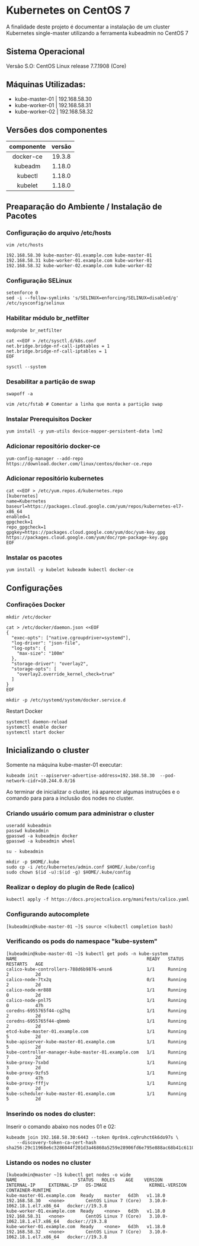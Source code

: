 # Kubernetes on CentOS 7
A finalidade deste projeto é documentar a instalação de um cluster Kubernetes single-master utilizando a ferramenta kubeadmin no CentOS 7

## Sistema Operacional
Versão S.O: CentOS Linux release 7.7.1908 (Core)

## Máquinas Utilizadas:
* kube-master-01 | 192.168.58.30
* kube-worker-01 | 192.168.58.31
* kube-worker-02 | 192.168.58.32


## Versões dos componentes
| componente | versão   |
| :---------:| :------: |
| docker-ce  | 19.3.8   |
| kubeadm    | 1.18.0   |
| kubectl    | 1.18.0   | 
| kubelet    | 1.18.0   |


## Preaparação do Ambiente / Instalação de Pacotes
### Configuração do arquivo /etc/hosts
```
vim /etc/hosts

192.168.58.30 kube-master-01.example.com kube-master-01
192.168.58.31 kube-worker-01.example.com kube-worker-01
192.168.58.32 kube-worker-02.example.com kube-worker-02
```


### Configuração SELinux
```
setenforce 0
sed -i --follow-symlinks 's/SELINUX=enforcing/SELINUX=disabled/g' /etc/sysconfig/selinux
```

### Habilitar módulo br_netfilter
```
modprobe br_netfilter
```
```
cat <<EOF > /etc/sysctl.d/k8s.conf
net.bridge.bridge-nf-call-ip6tables = 1
net.bridge.bridge-nf-call-iptables = 1
EOF

sysctl --system

```
### Desabilitar a partição de swap
```
swapoff -a
```

```
vim /etc/fstab # Comentar a linha que monta a partição swap
```

### Instalar Prerequisitos Docker
```
yum install -y yum-utils device-mapper-persistent-data lvm2
```
### Adicionar repositório docker-ce
```
yum-config-manager --add-repo https://download.docker.com/linux/centos/docker-ce.repo
```

### Adicionar repositório kubernetes
```
cat <<EOF > /etc/yum.repos.d/kubernetes.repo
[kubernetes]
name=Kubernetes
baseurl=https://packages.cloud.google.com/yum/repos/kubernetes-el7-x86_64
enabled=1
gpgcheck=1
repo_gpgcheck=1
gpgkey=https://packages.cloud.google.com/yum/doc/yum-key.gpg https://packages.cloud.google.com/yum/doc/rpm-package-key.gpg
EOF
```


### Instalar os pacotes 
```
yum install -y kubelet kubeadm kubectl docker-ce
```

## Configurações
### Confirações Docker
```
mkdir /etc/docker
```

```
cat > /etc/docker/daemon.json <<EOF
{
  "exec-opts": ["native.cgroupdriver=systemd"],
  "log-driver": "json-file",
  "log-opts": {
    "max-size": "100m"
  },
  "storage-driver": "overlay2",
  "storage-opts": [
    "overlay2.override_kernel_check=true"
  ]
}
EOF
```

```
mkdir -p /etc/systemd/system/docker.service.d
```

Restart Docker

```
systemctl daemon-reload 
systemctl enable docker  
systemctl start docker  
```



## Inicializando o cluster

Somente na máquina kube-master-01 executar:
```
kubeadm init --apiserver-advertise-address=192.168.58.30  --pod-network-cidr=10.244.0.0/16
```

Ao terminar de inicializar o cluster, irá aparecer algumas instruções e o comando para para a inclusão dos nodes no cluster.


### Criando usuário comum para administrar o cluster
```
useradd kubeadmin
passwd kubeadmin
gpasswd -a kubeadmin docker
gpasswd -a kubeadmin wheel
```

```
su - kubeadmin
```

```
mkdir -p $HOME/.kube
sudo cp -i /etc/kubernetes/admin.conf $HOME/.kube/config
sudo chown $(id -u):$(id -g) $HOME/.kube/config

```

### Realizar o deploy do plugin de Rede (calico)
```
kubectl apply -f https://docs.projectcalico.org/manifests/calico.yaml
```

### Configurando autocomplete
```
[kubeadmin@kube-master-01 ~]$ source <(kubectl completion bash)
```



### Verificando os pods do namespace "kube-system"
```
[kubeadmin@kube-master-01 ~]$ kubectl get pods -n kube-system 
NAME                                                 READY   STATUS    RESTARTS   AGE
calico-kube-controllers-788d6b9876-wnsn6             1/1     Running   2          2d
calico-node-7tx2q                                    0/1     Running   2          2d
calico-node-mr888                                    1/1     Running   0          2d
calico-node-pnl75                                    1/1     Running   0          47h
coredns-6955765f44-cg2hq                             1/1     Running   2          2d
coredns-6955765f44-qbmmb                             1/1     Running   2          2d
etcd-kube-master-01.example.com                      1/1     Running   5          2d
kube-apiserver-kube-master-01.example.com            1/1     Running   5          2d
kube-controller-manager-kube-master-01.example.com   1/1     Running   7          2d
kube-proxy-7sxbd                                     1/1     Running   3          2d
kube-proxy-9zfs5                                     1/1     Running   0          47h
kube-proxy-fffjv                                     1/1     Running   0          2d
kube-scheduler-kube-master-01.example.com            1/1     Running   5          2d
```


### Inserindo os nodes do cluster:

Inserir o comando abaixo nos nodes 01 e 02:

```
kubeadm join 192.168.58.30:6443 --token 0pr8nk.cq9ruhct6k6do97s \
    --discovery-token-ca-cert-hash sha256:29c11968e6c3286044f201d3a46860a5259e28906fd6e795e888ac68b41c6110 
```


### Listando os nodes no cluster
```
[kubeadmin@master ~]$ kubectl get nodes -o wide
NAME                       STATUS   ROLES    AGE    VERSION   INTERNAL-IP     EXTERNAL-IP   OS-IMAGE                KERNEL-VERSION                CONTAINER-RUNTIME
kube-master-01.example.com  Ready    master   6d3h   v1.18.0   192.168.58.30   <none>        CentOS Linux 7 (Core)   3.10.0-1062.18.1.el7.x86_64   docker://19.3.8
kube-worker-01.example.com  Ready    <none>   6d3h   v1.18.0   192.168.58.31   <none>        CentOS Linux 7 (Core)   3.10.0-1062.18.1.el7.x86_64   docker://19.3.8
kube-worker-01.example.com  Ready    <none>   6d3h   v1.18.0   192.168.58.32   <none>        CentOS Linux 7 (Core)   3.10.0-1062.18.1.el7.x86_64   docker://19.3.8
```

